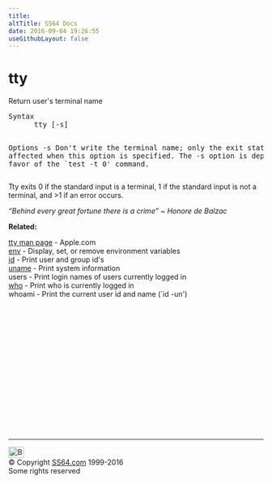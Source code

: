 ```yaml
---
title:
altTitle: SS64 Docs
date: 2016-09-04 19:26:55
useGithubLayout: false
---
```

<!-- #BeginLibraryItem "/Library/head_osx.lbi" --><!-- #EndLibraryItem --><h1>tty</h1> 
<p>Return user's terminal name</p>
<pre>Syntax
      tty [-s]

Options
   -s      Don't write the terminal name; only the exit status is affected
           when this option is specified.  The -s option is deprecated in
           favor of the `test -t 0' command.    </pre>
<p> Tty exits 0 if the standard input is a terminal, 1 if 
  the standard input is not a terminal, and &gt;1 if an error occurs. </p>
<p class="quote"><i>“Behind every great fortune there is a crime” ~ Honore de Balzac </i></p>
<p><b>Related:</b></p>
<p><a href="https://developer.apple.com/legacy/library/documentation/Darwin/Reference/ManPages/man1/tty.1.html">tty man page</a> - Apple.com<br>
<a href="env.html">env</a> - Display, set, or remove environment variables <br>
<a href="id.html">id</a> - Print user and group id's <br>
<a href="uname.html">uname</a> - Print system information <br>
users - Print login names of users currently logged in <br>
<a href="who.html">who</a> - Print who is currently logged in <br>
whoami - Print the current user id and name (`id -un') </p><!-- #BeginLibraryItem "/Library/foot_osx.lbi" --><p>
<!-- OSX300 -->
<ins class="adsbygoogle" style="display:inline-block;width:300px;height:250px" data-ad-client="ca-pub-6140977852749469" data-ad-slot="1823340303"></ins>
<script>
(adsbygoogle = window.adsbygoogle || []).push({});
</script></p>
<hr>
<div id="bl" class="footer"><a href="tty.html#"><img src="../images/top.png" width="30" height="22" alt="Back to the Top"></a></div>
<div id="br" class="footer, tagline">© Copyright <a href="../index.html">SS64.com</a> 1999-2016<br>
Some rights reserved</div><!-- #EndLibraryItem -->
